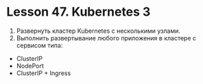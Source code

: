 # Lesson 47. Kubernetes 3

1. Развернуть кластер Kubernetes с несколькими узлами.
2. Выполнить развертывание любого приложения в кластере с сервисом типа:
- ClusterIP
- NodePort
- ClusterIP + Ingress